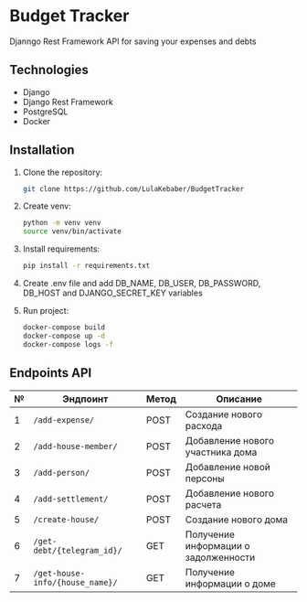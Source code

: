# Budget Tracker

Djanngo Rest Framework API for saving your expenses and debts

## Technologies

- Django
- Django Rest Framework
- PostgreSQL
- Docker

## Installation

1. Clone the repository:

   ```bash
   git clone https://github.com/LulaKebaber/BudgetTracker

2. Create venv:
   
   ```bash
   python -m venv venv
   source venv/bin/activate

3. Install requirements:

   ```bash
   pip install -r requirements.txt

4. Create .env file and add DB_NAME, DB_USER, DB_PASSWORD, DB_HOST and DJANGO_SECRET_KEY variables

4. Run project:

   ```bash
   docker-compose build
   docker-compose up -d
   docker-compose logs -f

## Endpoints API

| №  | Эндпоинт                  | Метод | Описание                                 |
|----|---------------------------|-------|------------------------------------------|
| 1  | `/add-expense/`           | POST  | Создание нового расхода                 |
| 2  | `/add-house-member/`      | POST  | Добавление нового участника дома        |
| 3  | `/add-person/`            | POST  | Добавление новой персоны                |
| 4  | `/add-settlement/`        | POST  | Добавление нового расчета               |
| 5  | `/create-house/`          | POST  | Создание нового дома                    |
| 6  | `/get-debt/{telegram_id}/`| GET   | Получение информации о задолженности    |
| 7  | `/get-house-info/{house_name}/` | GET   | Получение информации о доме         |